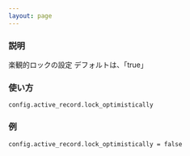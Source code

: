 ```yaml
---
layout: page
---
```

### 説明
楽観的ロックの設定
デフォルトは、「true」

### 使い方
    config.active_record.lock_optimistically

### 例
    config.active_record.lock_optimistically = false